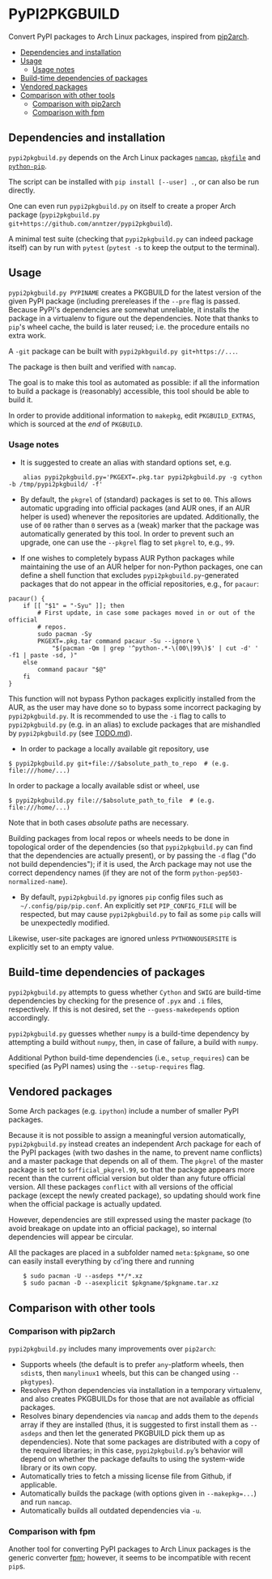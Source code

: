 # PyPI2PKGBUILD

Convert PyPI packages to Arch Linux packages, inspired from
[pip2arch](https://github.com/bluepeppers/pip2arch).

<!-- vim-markdown-toc GFM -->
* [Dependencies and installation](#dependencies-and-installation)
* [Usage](#usage)
    * [Usage notes](#usage-notes)
* [Build-time dependencies of packages](#build-time-dependencies-of-packages)
* [Vendored packages](#vendored-packages)
* [Comparison with other tools](#comparison-with-other-tools)
    * [Comparison with pip2arch](#comparison-with-pip2arch)
    * [Comparison with fpm](#comparison-with-fpm)

<!-- vim-markdown-toc -->

## Dependencies and installation

`pypi2pkgbuild.py` depends on the Arch Linux packages
[`namcap`](https://wiki.archlinux.org/index.php/Namcap),
[`pkgfile`](https://wiki.archlinux.org/index.php/Pkgfile) and
[`python-pip`](https://wiki.archlinux.org/index.php/Python#Package_management).

The script can be installed with `pip install [--user] .`, or can also be run
directly.

One can even run `pypi2pkgbuild.py` on itself to create a proper Arch package
(`pypi2pkgbuild.py git+https://github.com/anntzer/pypi2pkgbuild`).

A minimal test suite (checking that `pypi2pkgbuild.py` can indeed package
itself) can by run with `pytest` (`pytest -s` to keep the output to the
terminal).

## Usage

`pypi2pkgbuild.py PYPINAME` creates a PKGBUILD for the latest version of the
given PyPI package (including prereleases if the `--pre` flag is passed.
Because PyPI's dependencies are somewhat unreliable, it installs the package in
a virtualenv to figure out the dependencies.  Note that thanks to `pip`'s wheel
cache, the build is later reused; i.e. the procedure entails no extra work.

A `-git` package can be built with `pypi2pkbguild.py git+https://...`.

The package is then built and verified with `namcap`.

The goal is to make this tool as automated as possible: if all the information
to build a package is (reasonably) accessible, this tool should be able to
build it.

In order to provide additional information to `makepkg`, edit
`PKGBUILD_EXTRAS`, which is sourced at the *end* of `PKGBUILD`.

### Usage notes

- It is suggested to create an alias with standard options set, e.g.
```
    alias pypi2pkgbuild.py='PKGEXT=.pkg.tar pypi2pkgbuild.py -g cython -b /tmp/pypi2pkgbuild/ -f'
```

- By default, the `pkgrel` of (standard) packages is set to `00`.  This allows
automatic upgrading into official packages (and AUR ones, if an AUR helper is
used) whenever the repositories are updated.  Additionally, the use of `00`
rather than `0` serves as a (weak) marker that the package was automatically
generated by this tool.  In order to prevent such an upgrade, one can use the
`--pkgrel` flag to set `pkgrel` to, e.g., `99`.

- If one wishes to completely bypass AUR Python packages while maintaining the
use of an AUR helper for non-Python packages, one can define a shell function
that excludes `pypi2pkgbuild.py`-generated packages that do not appear in the
official repositories, e.g., for `pacaur`:
```
pacaur() {
    if [[ "$1" = "-Syu" ]]; then
        # First update, in case some packages moved in or out of the official
        # repos.
        sudo pacman -Sy
        PKGEXT=.pkg.tar command pacaur -Su --ignore \
            "$(pacman -Qm | grep '^python-.*-\(00\|99\)$' | cut -d' ' -f1 | paste -sd, )"
    else
        command pacaur "$@"
    fi
}
```
This function will not bypass Python packages explicitly installed from
the AUR, as the user may have done so to bypass some incorrect packaging
by `pypi2pkgbuild.py`.  It is recommended to use the `-i` flag to calls to
`pypi2pkgbuild.py` (e.g. in an alias) to exclude packages that are mishandled
by `pypi2pkgbuild.py` (see [TODO.md](TODO.md#mispackaged-packages)).

- In order to package a locally available git repository, use
```
$ pypi2pkgbuild.py git+file://$absolute_path_to_repo  # (e.g. file:///home/...)
```
In order to package a locally available sdist or wheel, use
```
$ pypi2pkgbuild.py file://$absolute_path_to_file  # (e.g. file:///home/...)
```
Note that in both cases *absolute* paths are necessary.

Building packages from local repos or wheels needs to be done in topological
order of the dependencies (so that `pypi2pkgbuild.py` can find that the
dependencies are actually present), or by passing the `-d` flag ("do not
build dependencies"); if it is used, the Arch package may not use the correct
dependency names (if they are not of the form `python-pep503-normalized-name`).

- By default, `pypi2pkgbuild.py` ignores `pip` config files such as
`~/.config/pip/pip.conf`.  An explicitly set `PIP_CONFIG_FILE` will be
respected, but may cause `pypi2pkgbuild.py` to fail as some `pip` calls will be
unexpectedly modified.

Likewise, user-site packages are ignored unless `PYTHONNOUSERSITE` is
explicitly set to an empty value.

## Build-time dependencies of packages

`pypi2pkgbuild.py` attempts to guess whether `Cython` and `SWIG` are build-time
dependencies by checking for the presence of `.pyx` and `.i` files,
respectively.  If this is not desired, set the `--guess-makedepends` option
accordingly.

`pypi2pkgbuild.py` guesses whether `numpy` is a build-time dependency by
attempting a build without `numpy`, then, in case of failure, a build with
`numpy`.

Additional Python build-time dependencies (i.e., `setup_requires`) can be
specified (as PyPI names) using the `--setup-requires` flag.

## Vendored packages

Some Arch packages (e.g. `ipython`) include a number of smaller PyPI packages.

Because it is not possible to assign a meaningful version automatically,
`pypi2pkgbuild.py` instead creates an independent Arch package for each of the
PyPI packages (with two dashes in the name, to prevent name conflicts) and a
master package that depends on all of them.  The `pkgrel` of the master package
is set to `$official_pkgrel.99`, so that the package appears more recent than
the current official version but older than any future official version.  All
these packages `conflict` with all versions of the official package (except the
newly created package), so updating should work fine when the official package
is actually updated.

However, dependencies are still expressed using the master package (to avoid
breakage on update into an official package), so internal dependencies will
appear be circular.

All the packages are placed in a subfolder named `meta:$pkgname`, so one can
easily install everything by `cd`'ing there and running
```
    $ sudo pacman -U --asdeps **/*.xz
    $ sudo pacman -D --asexplicit $pkgname/$pkgname.tar.xz
```

## Comparison with other tools

### Comparison with pip2arch

`pypi2pkgbuild.py` includes many improvements over `pip2arch`:
- Supports wheels (the default is to prefer `any`-platform wheels, then
  `sdist`s, then `manylinux1` wheels, but this can be changed using
  `--pkgtypes`).
- Resolves Python dependencies via installation in a temporary virtualenv, and
  also creates PKGBUILDs for those that are not available as official packages.
- Resolves binary dependencies via `namcap` and adds them to the `depends`
  array if they are installed (thus, it is suggested to first install
  them as `--asdeps` and then let the generated PKGBUILD pick them up as
  dependencies).  Note that some packages are distributed with a copy of the
  required libraries; in this case, `pypi2pkgbuild.py`’s behavior will depend
  on whether the package defaults to using the system-wide library or its own
  copy.
- Automatically tries to fetch a missing license file from Github, if
  applicable.
- Automatically builds the package (with options given in `--makepkg=...`) and
  run `namcap`.
- Automatically builds all outdated dependencies via `-u`.

### Comparison with fpm

Another tool for converting PyPI packages to Arch Linux packages is the generic
converter [fpm](https://github.com/jordansissel/fpm); however, it seems to be
incompatible with recent `pip`s.
